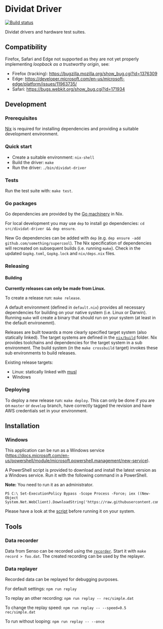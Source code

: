 # Dividat Driver

[![Build status](https://badge.buildkite.com/6a69682e2acf50cec89f8c64935b8b591beda5635db479b92a.svg)](https://buildkite.com/dividat/driver)

Dividat drivers and hardware test suites.

## Compatibility

Firefox, Safari and Edge not supported as they are not yet properly implementing _loopback as a trustworthy origin_, see:

-   Firefox (tracking): <https://bugzilla.mozilla.org/show_bug.cgi?id=1376309>
-   Edge: <https://developer.microsoft.com/en-us/microsoft-edge/platform/issues/11963735/>
-   Safari: <https://bugs.webkit.org/show_bug.cgi?id=171934>

## Development

### Prerequisites

[Nix](https://nixos.org/nix) is required for installing dependencies and providing a suitable development environment.

### Quick start

- Create a suitable environment: `nix-shell`
- Build the driver: `make`
- Run the driver: `./bin/dividat-driver`

### Tests

Run the test suite with: `make test`.

### Go packages

Go dependencies are provided by the [Go machinery](https://nixos.org/nixpkgs/manual/#sec-language-go) in Nix.

For local development you may use `dep` to install go dependencies: `cd src/dividat-driver && dep ensure`.

New Go dependencies can be added with `dep` (e.g. `dep ensure -add github.com/something/supercool`). The Nix specification of dependencies will recreated on subsequent builds (i.e. running `make`). Check in the updated `Gopkg.toml`, `Gopkg.lock` and `nix/deps.nix` files.

### Releasing

#### Building

**Currently releases can only be made from Linux.**

To create a release run: `make release`.

A default environment (defined in `default.nix`) provides all necessary dependencies for building on your native system (i.e. Linux or Darwin). Running `make` will create a binary that should run on your system (at least in the default environemnt).

Releases are built towards a more clearly specified target system (also statically linked). The target systems are defined in the [`nix/build`](nix/build) folder. Nix provides toolchains and dependencies for the target system in a sub environment. The build system (in the `make crossbuild` target) invokes these sub environments to build releases.

Existing release targets:

- Linux: statically linked with [musl](https://www.musl-libc.org/)
- Windows

### Deploying

To deploy a new release run: `make deploy`. This can only be done if you are on `master` or `develop` branch, have correctly tagged the revision and have AWS credentials set in your environment.

## Installation

### Windows

This application can be run as a Windows service (<https://docs.microsoft.com/en-us/powershell/module/microsoft.powershell.management/new-service>).

A PowerShell script is provided to download and install the latest version as a Windows service. Run it with the following command in a PowerShell.

**Note:** You need to run it as an administrator.

```
PS C:\ Set-ExecutionPolicy Bypass -Scope Process -Force; iex ((New-Object System.Net.WebClient).DownloadString('https://raw.githubusercontent.com/dividat/driver/master/install.ps1'))
```

Please have a look at the [script](install.ps1) before running it on your system.

## Tools

### Data recorder

Data from Senso can be recorded using the [`recorder`](src/dividat-driver/recorder). Start it with `make record > foo.dat`. The created recording can be used by the replayer.

### Data replayer

Recorded data can be replayed for debugging purposes.

For default settings: `npm run replay`

To replay an other recording: `npm run replay -- rec/simple.dat`

To change the replay speed: `npm run replay -- --speed=0.5 rec/simple.dat`

To run without looping: `npm run replay -- --once`
